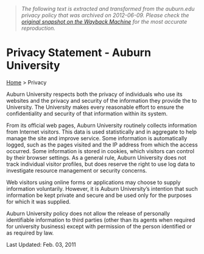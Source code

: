 > *The following text is extracted and transformed from the auburn.edu privacy policy that was archived on 2012-06-09. Please check the [original snapshot on the Wayback Machine](https://web.archive.org/web/20120609154122id_/http%3A//www.auburn.edu/privacy) for the most accurate reproduction.*

# Privacy Statement - Auburn University

[Home](http://www.auburn.edu/) > Privacy

Auburn University respects both the privacy of individuals who use its websites and the privacy and security of the information they provide the to University. The University makes every reasonable effort to ensure the confidentiality and security of that information within its system. 

From its official web pages, Auburn University routinely collects information from Internet visitors. This data is used statistically and in aggregate to help manage the site and improve service. Some information is automatically logged, such as the pages visited and the IP address from which the access occurred. Some information is stored in cookies, which visitors can control by their browser settings. As a general rule, Auburn University does not track individual visitor profiles, but does reserve the right to use log data to investigate resource management or security concerns.

Web visitors using online forms or applications may choose to supply information voluntarily. However, it is Auburn University’s intention that such information be kept private and secure and be used only for the purposes for which it was supplied.

Auburn University policy does not allow the release of personally identifiable information to third parties (other than its agents when required for university business) except with permission of the person identified or as required by law. 

Last Updated: Feb. 03, 2011
